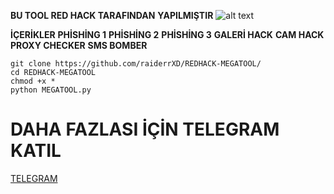**BU TOOL RED HACK TARAFINDAN**
**YAPILMIŞTIR**
![alt text](https://resmim.net/cdn/2024/03/20/fDQEDb.jpg)

**İÇERİKLER**
**PHİSHİNG 1**
**PHİSHİNG 2**
**PHİSHİNG 3**
**GALERİ HACK**
**CAM HACK**
**PROXY CHECKER**
**SMS BOMBER**

```
git clone https://github.com/raiderrXD/REDHACK-MEGATOOL/
cd REDHACK-MEGATOOL
chmod +x *
python MEGATOOL.py
```

# DAHA FAZLASI İÇİN TELEGRAM KATIL
[TELEGRAM](https://t.me/redhackarsiv)

